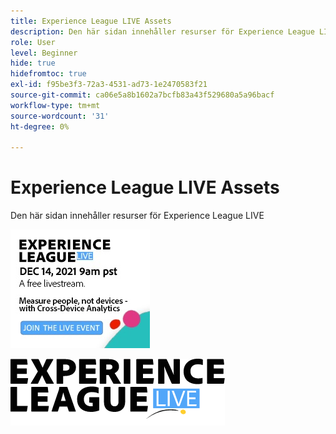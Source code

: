 ```yaml
---
title: Experience League LIVE Assets
description: Den här sidan innehåller resurser för Experience League LIVE
role: User
level: Beginner
hide: true
hidefromtoc: true
exl-id: f95be3f3-72a3-4531-ad73-1e2470583f21
source-git-commit: ca06e5a8b1602a7bcfb83a43f529680a5a96bacf
workflow-type: tm+mt
source-wordcount: '31'
ht-degree: 0%

---
```


# Experience League LIVE Assets

Den här sidan innehåller resurser för Experience League LIVE

![Episod 6 Sidofältet Image](assets/exl-live-ep6-sidebar.jpg)

![Experience League Live-logotyp](assets/exl-live-logo.png)
